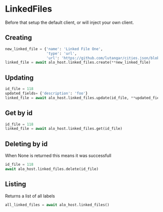 # LinkedFiles

Before that setup the default client, or will inject your own client.

## Creating

```python
new_linked_file = {'name': 'Linked File One',
                   'type': 'url',
                   'url': 'https://github.com/lutangar/cities.json/blob/master/cities.json'}
linked_file = await alo_host.linked_files.create(**new_linked_file)
```

## Updating

```python
id_file = 118
updated_fields= {'description': 'foo'}
linked_file = await alo_host.linked_files.update(id_file, **updated_fields)
```

## Get by id

```python
id_file = 118
linked_file = await alo_host.linked_files.get(id_file)
```

## Deleting by id

When None is returned this means it was successfull

```python
id_file = 118 
await alo_host.linked_files.delete(id_file)
```

## Listing

Returns a list of all labels

```python
all_linked_files = await alo_host.linked_files()
```
